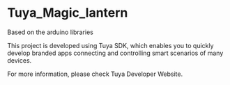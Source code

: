 # Tuya_Magic_lantern
Based on the arduino libraries

This project is developed using Tuya SDK, which enables you to quickly develop branded apps connecting and controlling smart scenarios of many devices.

For more information, please check Tuya Developer Website.